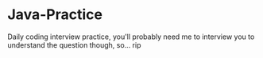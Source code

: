 # Java-Practice
Daily coding interview practice, you'll probably need me to interview you to understand the question though, so... rip

